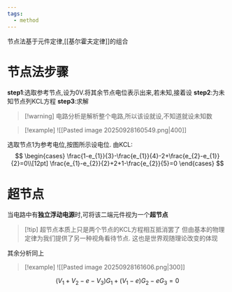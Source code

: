 ```yaml
---
tags:
  - method
---
```

节点法基于元件定律,[[基尔霍夫定律]]的组合
# 节点法步骤
**step1**:选取参考节点,设为0V.将其余节点电位表示出来,若未知,接着设
**step2**:为未知节点列KCL方程
**step3**:求解
>[!warning] 电路分析是解析整个电路,所以该设就设,不知道就设未知数


>[!example]
>![[Pasted image 20250928160549.png|400]]


选取节点1为参考电位,按图所示设电位.
由KCL:
$$
\begin{cases}
\frac{1-e_{1}}{3}-\frac{e_{1}}{4}-2+\frac{e_{2}-e_{1}}{2}=0\\[12pt]
\frac{e_{1}-e_{2}}{2}+2+1-\frac{e_{2}}{5}=0
\end{cases}
$$

# 超节点
当电路中有**独立浮动电源**时,可将该二端元件视为一个**超节点**
>[!tip] 超节点本质上只是两个节点的KCL方程相互抵消罢了
>但由基本的物理定律为我们提供了另一种视角看待节点.
>这也是世界观随理论改变的体现

其余分析同上
>[!example]
>![[Pasted image 20250928161606.png|300]]

$$
(V_{1}+V_{2}-e-V_{3})G_{1}+(V_{1}-e)G_{2}-eG_{3}=0
$$